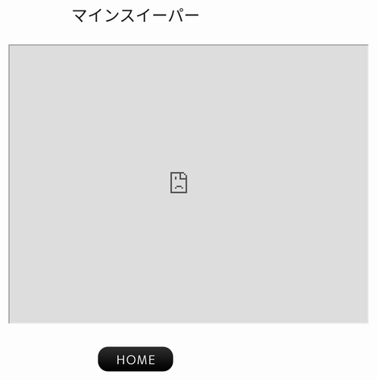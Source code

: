 <center><font face="Arial" size="6">マインスイーパー<br><br><iframe src="https://winxp-minesweeper.vercel.app" width="710" height="550"></iframe><br><br><a href="javascript:history.back()"><img src="btn01-11.png"></a>

